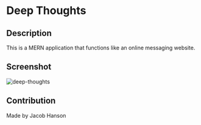 # Deep Thoughts

## Description
This is a MERN application that functions like an online messaging website.

## Screenshot
![deep-thoughts](https://user-images.githubusercontent.com/89164466/151737151-9f05b2d7-c664-406d-826f-4a4adaaf5841.png)

## Contribution
Made by Jacob Hanson
